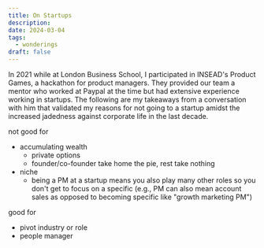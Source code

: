 ```yaml
---
title: On Startups
description: 
date: 2024-03-04
tags:
  - wonderings
draft: false
---
```

In 2021 while at London Business School, I participated in INSEAD's Product Games, a hackathon for product managers. They provided our team a mentor who worked at Paypal at the time but had extensive experience working in startups. The following are my takeaways from a conversation with him that validated my reasons for not going to a startup amidst the increased jadedness against corporate life in the last decade.

not good for
-   accumulating wealth
    -   private options
    -   founder/co-founder take home the pie, rest take nothing
-   niche
    - being a PM at a startup means you also play many other roles so you don't get to focus on a specific (e.g., PM can also mean account sales as opposed to becoming specific like "growth marketing PM")


good for
-   pivot industry or role
-   people manager